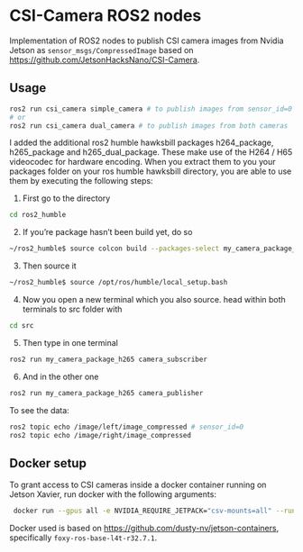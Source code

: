 # CSI-Camera ROS2 nodes

Implementation of ROS2 nodes to publish CSI camera images from Nvidia Jetson as `sensor_msgs/CompressedImage` based on https://github.com/JetsonHacksNano/CSI-Camera.

## Usage

```bash
ros2 run csi_camera simple_camera # to publish images from sensor_id=0
# or
ros2 run csi_camera dual_camera # to publish images from both cameras
```

I added the additional ros2 humble hawksbill packages h264_package, h265_package and h265_dual_package. These make use of the H264 / H65 videocodec for hardware encoding. When you extract them to you your packages folder on your ros humble hawksbill directory, you are able to use them by executing the following steps:

1. First go to the directory 
```bash
cd ros2_humble
```

2. If you’re package hasn’t been build yet, do so
```bash
~/ros2_humble$ source colcon build --packages-select my_camera_package_h265 (or h264)
```

3. Then source it
```bash
~/ros2_humble$ source /opt/ros/humble/local_setup.bash
```

4. Now you open a new terminal which you also source. head within both terminals to src folder with

```bash
cd src
```

5. Then type in one terminal

```bash
ros2 run my_camera_package_h265 camera_subscriber
```

6. And in the other one

```bash
ros2 run my_camera_package_h265 camera_publisher
```


To see the data:
```bash
ros2 topic echo /image/left/image_compressed # sensor_id=0
ros2 topic echo /image/right/image_compressed
```

## Docker setup
To grant access to CSI cameras inside a docker container running on Jetson Xavier, run docker with the following arguments:
```bash
 docker run --gpus all -e NVIDIA_REQUIRE_JETPACK="csv-mounts=all" --runtime nvidia --name YOUR_NAME -ti --privileged -v /dev:/dev -v /tmp/argus_socket:/tmp/argus_socket --network host YOUR_IMAGE_ID /bin/bash
 ```
 
 Docker used is based on https://github.com/dusty-nv/jetson-containers, specifically `foxy-ros-base-l4t-r32.7.1`.
